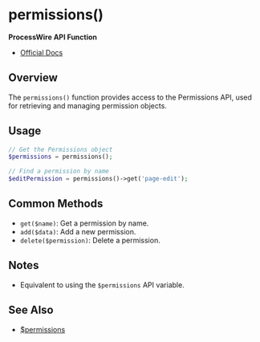 # permissions()

**ProcessWire API Function**

- [Official Docs](https://processwire.com/api/ref/permissions/)

## Overview

The `permissions()` function provides access to the Permissions API, used for retrieving and managing permission objects.

## Usage

```php
// Get the Permissions object
$permissions = permissions();

// Find a permission by name
$editPermission = permissions()->get('page-edit');
```

## Common Methods
- `get($name)`: Get a permission by name.
- `add($data)`: Add a new permission.
- `delete($permission)`: Delete a permission.

## Notes
- Equivalent to using the `$permissions` API variable.

## See Also
- [$permissions](./permissions-roles.md)
